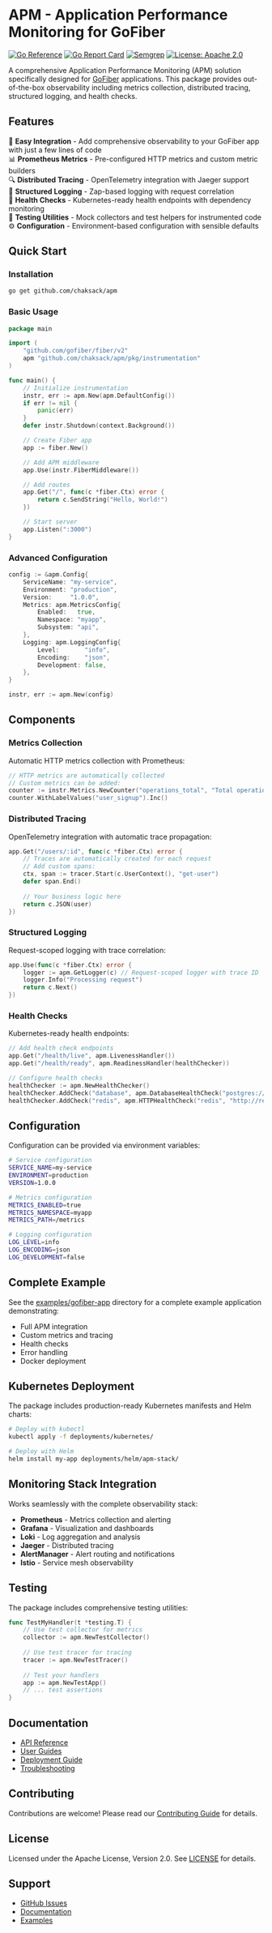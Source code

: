 # APM - Application Performance Monitoring for GoFiber

[![Go Reference](https://pkg.go.dev/badge/github.com/chaksack/apm.svg)](https://pkg.go.dev/github.com/chaksack/apm)
[![Go Report Card](https://goreportcard.com/badge/github.com/chaksack/apm)](https://goreportcard.com/report/github.com/chaksack/apm)
[![Semgrep](https://img.shields.io/badge/Semgrep-Enabled-green.svg)](https://semgrep.dev/)
[![License: Apache 2.0](https://img.shields.io/badge/License-Apache%202.0-blue.svg)](https://opensource.org/licenses/Apache-2.0)

A comprehensive Application Performance Monitoring (APM) solution specifically designed for [GoFiber](https://gofiber.io/) applications. This package provides out-of-the-box observability including metrics collection, distributed tracing, structured logging, and health checks.

## Features

🚀 **Easy Integration** - Add comprehensive observability to your GoFiber app with just a few lines of code  
📊 **Prometheus Metrics** - Pre-configured HTTP metrics and custom metric builders  
🔍 **Distributed Tracing** - OpenTelemetry integration with Jaeger support  
📝 **Structured Logging** - Zap-based logging with request correlation  
💊 **Health Checks** - Kubernetes-ready health endpoints with dependency monitoring  
🧪 **Testing Utilities** - Mock collectors and test helpers for instrumented code  
⚙️ **Configuration** - Environment-based configuration with sensible defaults  

## Quick Start

### Installation

```bash
go get github.com/chaksack/apm
```

### Basic Usage

```go
package main

import (
    "github.com/gofiber/fiber/v2"
    apm "github.com/chaksack/apm/pkg/instrumentation"
)

func main() {
    // Initialize instrumentation
    instr, err := apm.New(apm.DefaultConfig())
    if err != nil {
        panic(err)
    }
    defer instr.Shutdown(context.Background())

    // Create Fiber app
    app := fiber.New()

    // Add APM middleware
    app.Use(instr.FiberMiddleware())

    // Add routes
    app.Get("/", func(c *fiber.Ctx) error {
        return c.SendString("Hello, World!")
    })

    // Start server
    app.Listen(":3000")
}
```

### Advanced Configuration

```go
config := &apm.Config{
    ServiceName: "my-service",
    Environment: "production",
    Version:     "1.0.0",
    Metrics: apm.MetricsConfig{
        Enabled:   true,
        Namespace: "myapp",
        Subsystem: "api",
    },
    Logging: apm.LoggingConfig{
        Level:       "info",
        Encoding:    "json",
        Development: false,
    },
}

instr, err := apm.New(config)
```

## Components

### Metrics Collection

Automatic HTTP metrics collection with Prometheus:

```go
// HTTP metrics are automatically collected
// Custom metrics can be added:
counter := instr.Metrics.NewCounter("operations_total", "Total operations", []string{"type"})
counter.WithLabelValues("user_signup").Inc()
```

### Distributed Tracing

OpenTelemetry integration with automatic trace propagation:

```go
app.Get("/users/:id", func(c *fiber.Ctx) error {
    // Traces are automatically created for each request
    // Add custom spans:
    ctx, span := tracer.Start(c.UserContext(), "get-user")
    defer span.End()
    
    // Your business logic here
    return c.JSON(user)
})
```

### Structured Logging

Request-scoped logging with trace correlation:

```go
app.Use(func(c *fiber.Ctx) error {
    logger := apm.GetLogger(c) // Request-scoped logger with trace ID
    logger.Info("Processing request")
    return c.Next()
})
```

### Health Checks

Kubernetes-ready health endpoints:

```go
// Add health check endpoints
app.Get("/health/live", apm.LivenessHandler())
app.Get("/health/ready", apm.ReadinessHandler(healthChecker))

// Configure health checks
healthChecker := apm.NewHealthChecker()
healthChecker.AddCheck("database", apm.DatabaseHealthCheck("postgres://..."))
healthChecker.AddCheck("redis", apm.HTTPHealthCheck("redis", "http://redis:6379/ping"))
```

## Configuration

Configuration can be provided via environment variables:

```bash
# Service configuration
SERVICE_NAME=my-service
ENVIRONMENT=production
VERSION=1.0.0

# Metrics configuration
METRICS_ENABLED=true
METRICS_NAMESPACE=myapp
METRICS_PATH=/metrics

# Logging configuration
LOG_LEVEL=info
LOG_ENCODING=json
LOG_DEVELOPMENT=false
```

## Complete Example

See the [examples/gofiber-app](./examples/gofiber-app/) directory for a complete example application demonstrating:

- Full APM integration
- Custom metrics and tracing
- Health checks
- Error handling
- Docker deployment

## Kubernetes Deployment

The package includes production-ready Kubernetes manifests and Helm charts:

```bash
# Deploy with kubectl
kubectl apply -f deployments/kubernetes/

# Deploy with Helm
helm install my-app deployments/helm/apm-stack/
```

## Monitoring Stack Integration

Works seamlessly with the complete observability stack:

- **Prometheus** - Metrics collection and alerting
- **Grafana** - Visualization and dashboards  
- **Loki** - Log aggregation and analysis
- **Jaeger** - Distributed tracing
- **AlertManager** - Alert routing and notifications
- **Istio** - Service mesh observability

## Testing

The package includes comprehensive testing utilities:

```go
func TestMyHandler(t *testing.T) {
    // Use test collector for metrics
    collector := apm.NewTestCollector()
    
    // Use test tracer for tracing
    tracer := apm.NewTestTracer()
    
    // Test your handlers
    app := apm.NewTestApp()
    // ... test assertions
}
```

## Documentation

- [API Reference](https://pkg.go.dev/github.com/chaksack/apm)
- [User Guides](./docs/user-guides/)
- [Deployment Guide](./docs/deployment/)
- [Troubleshooting](./docs/troubleshooting/)

## Contributing

Contributions are welcome! Please read our [Contributing Guide](CONTRIBUTING.md) for details.

## License

Licensed under the Apache License, Version 2.0. See [LICENSE](LICENSE) for details.

## Support

- [GitHub Issues](https://github.com/chaksack/apm/issues)
- [Documentation](./docs/)
- [Examples](./examples/)